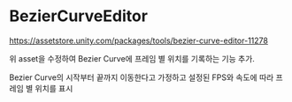 # BezierCurveEditor

https://assetstore.unity.com/packages/tools/bezier-curve-editor-11278

위 asset을 수정하여 Bezier Curve에 프레임 별 위치를 기록하는 기능 추가.

Bezier Curve의 시작부터 끝까지 이동한다고 가정하고 설정된 FPS와 속도에 따라 프레임 별 위치를 표시
